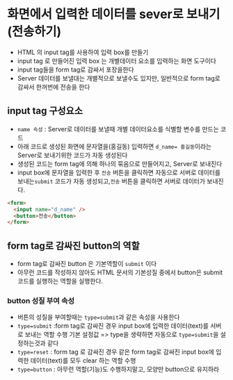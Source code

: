 # 화면에서 입력한 데이터를 sever로 보내기(전송하기)

- HTML 의 input tag를 사용하여 입력 box를 만들기
- input tag 로 만들어진 입력 box 는 개별데이터 요소를 입력하는 화면 도구이다
- input tag들을 form tag로 감싸서 포장을한다
- Server 데이터를 보낼대는 개별적으로 보낼수도 있지만, 일반적으로 form tag로 감싸서 한꺼번에 전송을 한다

## input tag 구성요소

- `name 속성` : Server로 데이터를 보낼때 개별 데이터요소를 식별할 변수를 만드는 코드
- 아래 코드로 생성된 화면에 문자열을(홍길동) 입력하면 `d_name= 홍길동`이라는 Server로 보내기위한
  코드가 자동 생성된다
- 생성된 코드는 form tag에 의해 하나의 묶음으로 만들어지고, Server로 보내진다
- input box에 문자열을 입력한 후 `전송` 버튼을 클릭하면 자동으로 서버로 데이터를 보내는`submit` 코드가 자동 생성되고,`전송` 버튼을 클릭하면 서버로 데이터가 보내진다.

```html
<form>
  <input name="d_name" />
  <button>전송</button>
</form>
```

## form tag로 감싸진 button의 역할

- form tag로 감싸진 button 은 기본역할이 `submit` 이다
- 아무런 코드를 작성하지 않아도 HTML 문서의 기본성질 중에서 button은 submit 코드를
  실행하는 역할을 실행한다.

### button 성질 부여 속성

- 버튼의 성질을 부여할때는 `type=submit`과 같은 속성을 사용한다
- `type=submit` :form tag로 감싸진 경우 input box에 입력한 데이터(text)를 서버로 보내는 역할 수행
  기본 설정값 => type을 생략하면 자동으로 `type=submit`을 설정하는것과 같다
- `type=reset` : form tag 로 감싸진 경우 같은 form tag로 감싸진 input box에 입력한 데이터(text)를 모두
  clear 하는 역할 수행
- `type=button` : 아무런 역할(기능)도 수행하지말고, 모양만 button으로 유지하라
